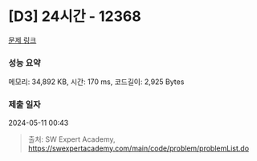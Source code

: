 # [D3] 24시간 - 12368 

[문제 링크](https://swexpertacademy.com/main/code/problem/problemDetail.do?contestProbId=AXsEBlLqedsDFARX) 

### 성능 요약

메모리: 34,892 KB, 시간: 170 ms, 코드길이: 2,925 Bytes

### 제출 일자

2024-05-11 00:43



> 출처: SW Expert Academy, https://swexpertacademy.com/main/code/problem/problemList.do